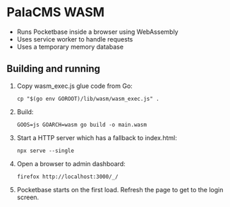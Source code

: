 # PalaCMS WASM

- Runs Pocketbase inside a browser using WebAssembly
- Uses service worker to handle requests
- Uses a temporary memory database

## Building and running

1. Copy wasm_exec.js glue code from Go:

   ```
   cp "$(go env GOROOT)/lib/wasm/wasm_exec.js" .
   ```

2. Build:

   ```
   GOOS=js GOARCH=wasm go build -o main.wasm
   ```

3. Start a HTTP server which has a fallback to index.html:

   ```
   npx serve --single
   ```

4. Open a browser to admin dashboard:

   ```
   firefox http://localhost:3000/_/
   ```

5. Pocketbase starts on the first load. Refresh the page to get to the login screen.

